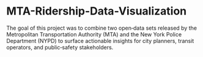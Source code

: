 # MTA-Ridership-Data-Visualization
The goal of this project was to combine two open‑data sets released by the Metropolitan Transportation Authority (MTA) and the New York Police Department (NYPD) to surface actionable insights for city planners, transit operators, and public‑safety stakeholders.
